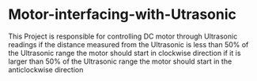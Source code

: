 # Motor-interfacing-with-Utrasonic
This Project is responsible for controlling DC motor through Ultrasonic readings
if the distance measured from the Ultrasonic is less than 50% of the Ultrasonic
range the motor should start in clockwise direction if it is larger than 50% of
the Ultrasonic range the motor should start in the anticlockwise direction
